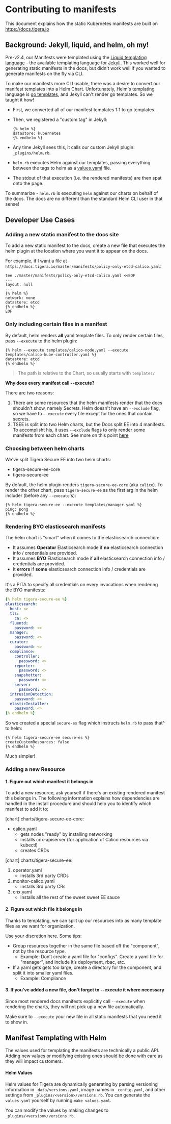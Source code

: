 # Contributing to manifests

This document explains how the static Kubernetes manifests are built on https://docs.tigera.io

## Background: Jekyll, liquid, and helm, oh my!

Pre-v2.4, our Manifests were templated using the [Liquid templating language](https://shopify.github.io/liquid/) - the available templating language for [Jekyll](https://jekyllrb.com/). This worked well for generating static manifests in the docs, but didn't work well if you wanted to generate manifests on the fly via CLI.

To make our manifests more CLI usable, there was a desire to convert our manifest templates into a Helm Chart. Unfortunately, Helm's templating language is [go templates](https://golang.org/pkg/text/template/), and Jekyll can't render go templates. So we taught it how!

- First, we converted all of our manifest templates 1:1 to go templates.

- Then, we registered a "custom tag" in Jekyll:

   ```
   {% helm %}
   datastore: kubernetes
   {% endhelm %}
   ```

- Any time Jekyll sees this, it calls our custom Jekyll plugin: `_plugins/helm.rb`.

- `helm.rb` executes Helm against our templates, passing everything between the tags to helm as a [values.yaml](https://helm.sh/docs/glossary/#values-values-files-values-yaml) file.

- The stdout of that execution (i.e. the rendered manifests) are then spat onto the page.

To summarize -  `helm.rb` is executing `helm` against our charts on behalf of the docs. The docs are no different than the standard Helm CLI user in that sense!

## Developer Use Cases

### Adding a new static manifest to the docs site

To add a new static manifest to the docs, create a new file that executes the helm plugin at the location where you want it to appear on the docs.

For example, if I want a file at `https://docs.tigera.io/master/manifests/policy-only-etcd-calico.yaml`:

```
tee ./master/manifests/policy-only-etcd-calico.yaml <<EOF
---
layout: null
---
{% helm %}
network: none
datastore: etcd
{% endhelm %}
EOF
```

### Only including certain files in a manifest

By default, helm renders **all** yaml template files. To only render certain files, pass `--execute` to the helm plugin:

```
{% helm --execute templates/calico-node.yaml --execute templates/calico-kube-controller.yaml %}
datastore: etcd
{% endhelm %}
```

>The path is relative to the Chart, so usually starts with `templates/`

**Why does every manifest call --execute?**

There are two reasons:

1. There are some resources that the helm manifests render that the docs shouldn't show, namely Secrets. Helm doesn't have an `--exclude` flag, so we have to `--execute` every file except for the ones that contain secrets.
2. TSEE is split into two Helm charts, but the Docs split EE into 4 manifests. To accomplisht his, it uses `--exclude` flags to only render some manifests from each chart. See more on this point [here](#)

### Choosing between helm charts

We've split Tigera Secure EE into two helm charts:

- tigera-secure-ee-core
- tigera-secure-ee

By default, the helm plugin renders `tigera-secure-ee-core` (aka `calico`). To render the other chart, pass `tigera-secure-ee` as the first arg in the helm includer (before any `--execute`'s):

```
{% helm tigera-secure-ee --execute templates/manager.yaml %}
ping: pong
{% endhelm %}
```

### Rendering BYO elasticsearch manifests

The helm chart is "smart" when it comes to the elasticsearch connection:

- It assumes **Operator** Elasticsearch mode if **no** elasticsearch connection info / credentials are provided.
- It assumes **BYO** Elasticsearch mode if **all** elasticsearch connection info / credentials are provided.
- It **errors** if **some** elasticsearch connection info / credentials are provided.

It's a PITA to specify all credentials on every invocations when rendering the BYO manifests:

```yaml
{% helm tigera-secure-ee %}
elasticsearch:
  host: <>
  tls:
    ca: <>
  fluentd:
    password: <>
  manager:
    password: <>
  curator:
    password: <>
  compliance:
    controller:
      password: <>
    reporter:
      password: <>
    snapshotter:
      password: <>
    server:
      password: <>
  intrusionDetection:
    password: <>
  elasticInstaller:
    password: <>
{% endhelm %}
```

So we created a special `secure-es` flag which instructs `helm.rb` to pass that^ to helm:

```
{% helm tigera-secure-ee secure-es %}
createCustomResources: false
{% endhelm %}
```

Much simpler!

### Adding a new Resource

#### 1. Figure out which manifest it belongs in

To add a new resource, ask yourself if there's an existing rendered manifest this belongs in. The following information explains how dependencies are handled in the install procedure and should help you to identify which manifest to add it to:

[chart] charts/tigera-secure-ee-core:

- calico.yaml
  - gets nodes "ready" by installing networking
  - installs cnx-apiserver (for application of Calico resources via kubectl)
  - creates CRDs

[chart] charts/tigera-secure-ee:

1. operator.yaml
   - installs 3rd party CRDs
1. monitor-calico.yaml
   - installs 3rd party CRs
1. cnx.yaml
   - installs all the rest of the sweet sweet EE sauce

#### 2. Figure out which file it belongs in

Thanks to templating, we can split up our resources into as many template files as we want for organization.

Use your discretion here. Some tips:

- Group resources together in the same file based off the "component", not by the resource type.
  - Example: Don’t create a yaml file for "configs". Create a yaml file for "manager", and include it’s deployment, rbac, etc.
- If a yaml gets gets too large, create a directory for the component, and split it into smaller yaml files.
  - Example: Compliance

#### 3. If you've added a new file, don't forget to --execute it where necessary

Since most rendered docs manifests explicitly call `--execute` when rendering the charts, they will not pick up a new file automatically.

Make sure to `--execute` your new file in all static manifests that you need it to show in.

## Manifest Templating with Helm

The values used for templating the manifests are technically a public API. Adding new values or modifying existing ones should be done with care as they will impact customers.

#### Helm Values

Helm values for Tigera are dynamically generating by parsing versioning information in `_data/versions.yaml`, image names in `_config.yaml`, and other settings from `_plugins/<version>/versions.rb`. You can generate the `values.yaml` yourself by running `make values.yaml`.

You can modify the values by making changes to `_plugins/<version>/versions.rb`.
